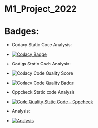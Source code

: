 # M1_Project_2022

# Badges:
 * Codacy Static Code Analysis:
 
 * [![Codacy Badge](https://app.codacy.com/project/badge/Grade/ab8c67fa35dd40c4be627330ca352c2d)](https://www.codacy.com/gh/Varsha-5/M1_Project_2022/dashboard?utm_source=github.com&amp;utm_medium=referral&amp;utm_content=Varsha-5/M1_Project_2022&amp;utm_campaign=Badge_Grade)
 
 * Codiga Static Code Analysis:
 
 * ![Codacy Code Quality Score](https://api.codiga.io/project/32184/score/svg)
 
 * ![Codacy Code Quality Badge](https://api.codiga.io/project/32184/status/svg)
 
 * Cppcheck Static code Analysis
 
 * [![Code Quality Static Code - Cppcheck](https://github.com/Varsha-5/M1_Project_2022/actions/workflows/cppcheck.yml/badge.svg)](https://github.com/Varsha-5/M1_Project_2022/actions/workflows/cppcheck.yml)
 
 * Analysis:
 
 * [![Analysis](https://github.com/Varsha-5/M1_Project_2022/actions/workflows/Analysis.yml/badge.svg)](https://github.com/Varsha-5/M1_Project_2022/actions/workflows/Analysis.yml)
 
